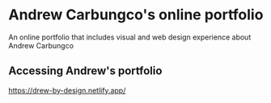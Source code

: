 # Andrew Carbungco's online portfolio

An online portfolio that includes visual and web design experience about Andrew Carbungco

## Accessing Andrew's portfolio

https://drew-by-design.netlify.app/
